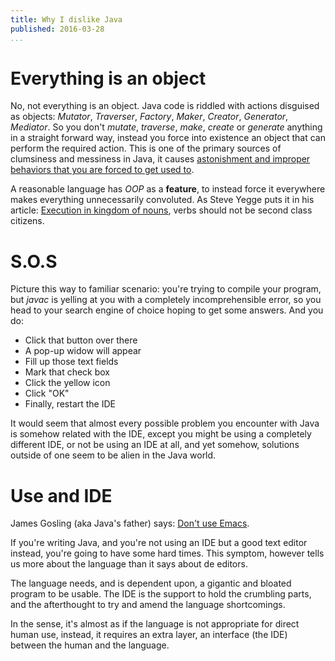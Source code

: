 ```yaml
---
title: Why I dislike Java
published: 2016-03-28
...
```


# Everything is an object

No, not everything is an object. Java code is riddled with actions disguised as
objects: *Mutator*, *Traverser*, *Factory*, *Maker*, *Creator*, *Generator*,
*Mediator*. So you don't *mutate*, *traverse*, *make*, *create* or *generate*
anything in a straight forward way, instead you force into existence an object
that can perform the required action. This is one of the primary sources of
clumsiness and messiness in Java, it causes [astonishment and improper behaviors
that you are forced to get used
to](http://www.j-paine.org/objects/objects/objects.html).

A reasonable language has *OOP* as a **feature**, to instead force it everywhere
makes everything unnecessarily convoluted. As Steve Yegge puts it in his
article: [Execution in kingdom of
nouns](http://steve-yegge.blogspot.com/2006/03/execution-in-kingdom-of-nouns.html),
verbs should not be second class citizens.

<!--more-->

# S.O.S

Picture this way to familiar scenario: you're trying to compile your program,
but *javac* is yelling at you with a completely incomprehensible error, so you
head to your search engine of choice hoping to get some answers. And you do:

- Click that button over there
- A pop-up widow will appear
- Fill up those text fields
- Mark that check box
- Click the yellow icon
- Click "OK"
- Finally, restart the IDE

It would seem that almost every possible problem you encounter with Java is
somehow related with the IDE, except you might be using a completely different
IDE, or not be using an IDE at all, and yet somehow, solutions outside of one
seem to be alien in the Java world.

# Use and IDE

James Gosling (aka Java's father) says: [Don't use
Emacs](http://www.computerworld.com.au/article/207799/don_t_use_emacs_says_java_father/).

If you're writing Java, and you're not using an IDE but a good text editor
instead, you're going to have some hard times. This symptom, however tells us
more about the language than it says about de editors.

The language needs, and is dependent upon, a gigantic and bloated program to be
usable. The IDE is the support to hold the crumbling parts, and the afterthought
to try and amend the language shortcomings.

In the sense, it's almost as if the language is not appropriate for direct human
use, instead, it requires an extra layer, an interface (the IDE) between the
human and the language.
